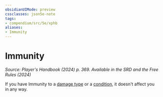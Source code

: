 ```yaml
---
obsidianUIMode: preview
cssclasses: json5e-note
tags:
- compendium/src/5e/xphb
aliases:
- Immunity
---
```

# Immunity
*Source: Player's Handbook (2024) p. 369. Available in the <span title='Systems Reference Document (5.2)'>SRD</span> and the Free Rules (2024)* 

If you have Immunity to a [damage type](/3-Mechanics/CLI/variant-rules/damage-types-xphb.md) or a [condition](/3-Mechanics/CLI/variant-rules/condition-xphb.md), it doesn't affect you in any way.